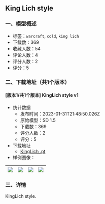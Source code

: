 ## King Lich style
### 一、模型概述

- 标签：`warcraft`, `cold`, `king lich`
- 下载数：369
- 收藏人数：54
- 评论人数：4
- 评分人数：2
- 评分：5

### 二、下载地址（共1个版本）

#### [版本1/共1个版本] KingLich style v1

- 统计数据
  - 发布时间：2023-01-31T21:48:50.026Z
  - 原始模型：SD 1.5
  - 下载数：369
  - 评分人数：2
  - 评分：5
- 下载地址
  - [KingLich .pt](https://civitai.com/api/download/models/7066)
- 样例图像：

| <img src="https://image.civitai.com/xG1nkqKTMzGDvpLrqFT7WA/2895c4c1-48e4-4a98-b2a3-dacfa6cf7100/width=450/65038.jpeg" /> | <img src="https://image.civitai.com/xG1nkqKTMzGDvpLrqFT7WA/8899619e-bf88-48ba-69d2-d3435f580f00/width=450/65072.jpeg" /> | <img src="https://image.civitai.com/xG1nkqKTMzGDvpLrqFT7WA/1e5f9dfa-5a8c-485d-40d1-f0f140290000/width=450/65071.jpeg" /> | <img src="https://image.civitai.com/xG1nkqKTMzGDvpLrqFT7WA/af372226-8450-4361-cb6c-e72aa7922900/width=450/65070.jpeg" /> |
| ---- | ---- | ---- | ---- |


### 三、详情
<p>KingLich style.</p>
